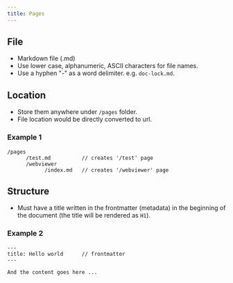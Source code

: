 ```yaml
---
title: Pages
---
```


## File

* Markdown file (.md)
* Use lower case, alphanumeric, ASCII characters for file names.
* Use a hyphen "-" as a word delimiter. e.g. `doc-lock.md`.

## Location

* Store them anywhere under `/pages` folder.
* File location would be directly converted to url.

### Example 1

```
/pages
      /test.md          // creates '/test' page
      /webviewer
            /index.md   // creates '/webviewer' page
```

## Structure

* Must have a title written in the frontmatter (metadata) in the beginning of the document (the title will be rendered as `H1`).

### Example 2

```
---
title: Hello world      // frontmatter
---

And the content goes here ...
``` 